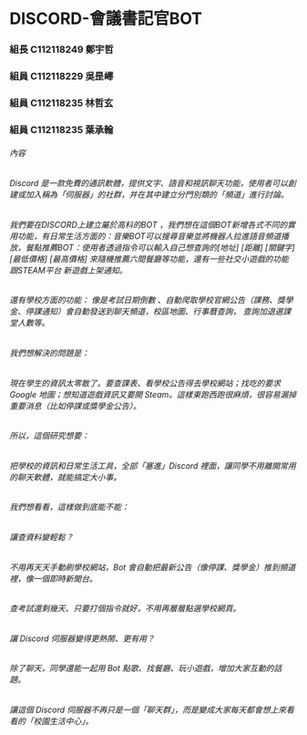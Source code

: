 # DISCORD-會議書記官BOT

### 組長 C112118249 鄭宇哲

### 組員 C112118229 吳昰嶧

### 組員 C112118235 林哲玄

### 組員 C112118235 葉承翰

###### 內容

###### Discord 是一款免費的通訊軟體，提供文字、語音和視訊聊天功能，使用者可以創建或加入稱為「伺服器」的社群，并在其中建立分門別類的「頻道」進行討論。

###### 我們要在DISCORD上建立屬於高科的BOT ，我們想在這個BOT新增各式不同的實用功能，有日常生活方面的：音樂BOT可以搜尋音樂並將機器人拉進語音頻道播放，餐點推薦BOT：使用者透過指令可以輸入自己想查詢的[地址] [距離] [關鍵字] [最低價格] [最高價格] 來隨機推薦六間餐廳等功能，還有一些社交小遊戲的功能跟STEAM平台 新遊戲上架通知。
###### 還有學校方面的功能： 像是考試日期倒數 、自動爬取學校官網公告（課務、獎學金、停課通知）會自動發送到聊天頻道，校區地圖、行事曆查詢， 查詢加退選課堂人數等。  
###### 我們想解決的問題是：

###### 現在學生的資訊太零散了。要查課表、看學校公告得去學校網站；找吃的要求 Google 地圖；想知道遊戲資訊又要開 Steam。這樣東跑西跑很麻煩，很容易漏掉重要消息（比如停課或獎學金公告）。

###### 所以，這個研究想要：
###### 把學校的資訊和日常生活工具，全部「塞進」Discord 裡面，讓同學不用離開常用的聊天軟體，就能搞定大小事。
###### 我們想看看，這樣做到底能不能：
###### 讓查資料變輕鬆？
###### 不用再天天手動刷學校網站，Bot 會自動把最新公告（像停課、獎學金）推到頻道裡，像一個即時新聞台。
###### 查考試還剩幾天、只要打個指令就好，不用再層層點選學校網頁。
###### 讓 Discord 伺服器變得更熱鬧、更有用？
###### 除了聊天，同學還能一起用 Bot 點歌、找餐廳、玩小遊戲，增加大家互動的話題。
###### 讓這個 Discord 伺服器不再只是一個「聊天群」，而是變成大家每天都會想上來看看的「校園生活中心」。


